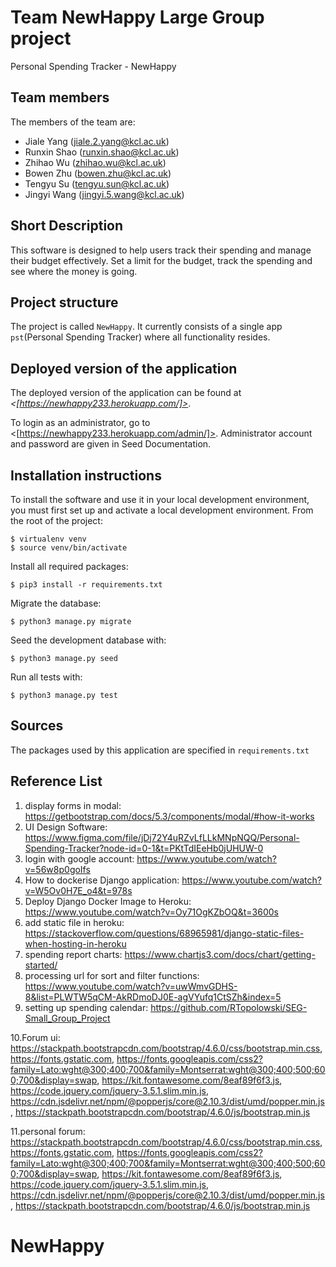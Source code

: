 # Team NewHappy Large Group project

Personal Spending Tracker - NewHappy

## Team members
The members of the team are:
- Jiale Yang (jiale.2.yang@kcl.ac.uk)
- Runxin Shao (runxin.shao@kcl.ac.uk)
- Zhihao Wu (zhihao.wu@kcl.ac.uk)
- Bowen Zhu (bowen.zhu@kcl.ac.uk)
- Tengyu Su (tengyu.sun@kcl.ac.uk)
- Jingyi Wang (jingyi.5.wang@kcl.ac.uk)


## Short Description
This software is designed to help users track their spending and manage their budget effectively. Set a limit for the budget, track the spending and see where the money is going.

## Project structure
The project is called `NewHappy`. It currently consists of a single app `pst`(Personal Spending Tracker) where all functionality resides.

## Deployed version of the application
The deployed version of the application can be found at *<[https://newhappy233.herokuapp.com/]>*.

To login as an administrator, go to <[https://newhappy233.herokuapp.com/admin/]>. Administrator account and password are given in Seed Documentation.

## Installation instructions
To install the software and use it in your local development environment, you must first set up and activate a local development environment.  From the root of the project:

```
$ virtualenv venv
$ source venv/bin/activate
```

Install all required packages:

```
$ pip3 install -r requirements.txt
```

Migrate the database:

```
$ python3 manage.py migrate
```

Seed the development database with:

```
$ python3 manage.py seed
```

Run all tests with:
```
$ python3 manage.py test
```

## Sources
The packages used by this application are specified in `requirements.txt`

## Reference List
1. display forms in modal: https://getbootstrap.com/docs/5.3/components/modal/#how-it-works
2. UI Design Software: https://www.figma.com/file/jDj72Y4uRZvLfLLkMNpNQQ/Personal-Spending-Tracker?node-id=0-1&t=PKtTdIEeHb0jUHUW-0
3. login with google account: https://www.youtube.com/watch?v=56w8p0goIfs
4. How to dockerise Django application: https://www.youtube.com/watch?v=W5Ov0H7E_o4&t=978s
5. Deploy Django Docker Image to Heroku: https://www.youtube.com/watch?v=Oy71OgKZbOQ&t=3600s
6. add static file in heroku: https://stackoverflow.com/questions/68965981/django-static-files-when-hosting-in-heroku
7. spending report charts: https://www.chartjs3.com/docs/chart/getting-started/
8. processing url for sort and filter functions: https://www.youtube.com/watch?v=uwWmvGDHS-8&list=PLWTW5qCM-AkRDmoDJ0E-agVYufq1CtSZh&index=5
9. setting up spending calendar: https://github.com/RTopolowski/SEG-Small_Group_Project

 10.Forum ui: https://stackpath.bootstrapcdn.com/bootstrap/4.6.0/css/bootstrap.min.css, https://fonts.gstatic.com, https://fonts.googleapis.com/css2?family=Lato:wght@300;400;700&family=Montserrat:wght@300;400;500;600;700&display=swap, https://kit.fontawesome.com/8eaf89f6f3.js, https://code.jquery.com/jquery-3.5.1.slim.min.js, https://cdn.jsdelivr.net/npm/@popperjs/core@2.10.3/dist/umd/popper.min.js, https://stackpath.bootstrapcdn.com/bootstrap/4.6.0/js/bootstrap.min.js

 11.personal forum: https://stackpath.bootstrapcdn.com/bootstrap/4.6.0/css/bootstrap.min.css, https://fonts.gstatic.com, https://fonts.googleapis.com/css2?family=Lato:wght@300;400;700&family=Montserrat:wght@300;400;500;600;700&display=swap, https://kit.fontawesome.com/8eaf89f6f3.js, https://code.jquery.com/jquery-3.5.1.slim.min.js, https://cdn.jsdelivr.net/npm/@popperjs/core@2.10.3/dist/umd/popper.min.js, https://stackpath.bootstrapcdn.com/bootstrap/4.6.0/js/bootstrap.min.js

# NewHappy

